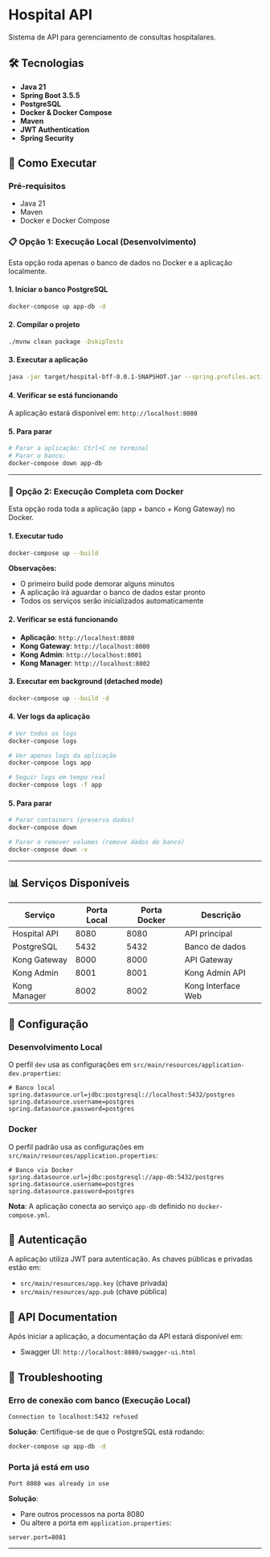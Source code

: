 # Hospital API

Sistema de API para gerenciamento de consultas hospitalares.

## 🛠️ Tecnologias

- **Java 21**
- **Spring Boot 3.5.5**
- **PostgreSQL**
- **Docker & Docker Compose**
- **Maven**
- **JWT Authentication**
- **Spring Security**

## 🚀 Como Executar

### Pré-requisitos

- Java 21
- Maven
- Docker e Docker Compose

### 📋 Opção 1: Execução Local (Desenvolvimento)

Esta opção roda apenas o banco de dados no Docker e a aplicação localmente.

#### 1. Iniciar o banco PostgreSQL

```bash
docker-compose up app-db -d
```

#### 2. Compilar o projeto

```bash
./mvnw clean package -DskipTests
```

#### 3. Executar a aplicação

```bash
java -jar target/hospital-bff-0.0.1-SNAPSHOT.jar --spring.profiles.active=dev
```

#### 4. Verificar se está funcionando

A aplicação estará disponível em: `http://localhost:8080`

#### 5. Para parar

```bash
# Parar a aplicação: Ctrl+C no terminal
# Parar o banco:
docker-compose down app-db
```

---

### 🐳 Opção 2: Execução Completa com Docker

Esta opção roda toda a aplicação (app + banco + Kong Gateway) no Docker.

#### 1. Executar tudo

```bash
docker-compose up --build
```

**Observações:**
- O primeiro build pode demorar alguns minutos
- A aplicação irá aguardar o banco de dados estar pronto
- Todos os serviços serão inicializados automaticamente

#### 2. Verificar se está funcionando

- **Aplicação**: `http://localhost:8080`
- **Kong Gateway**: `http://localhost:8000`
- **Kong Admin**: `http://localhost:8001`
- **Kong Manager**: `http://localhost:8002`

#### 3. Executar em background (detached mode)

```bash
docker-compose up --build -d
```

#### 4. Ver logs da aplicação

```bash
# Ver todos os logs
docker-compose logs

# Ver apenas logs da aplicação
docker-compose logs app

# Seguir logs em tempo real
docker-compose logs -f app
```

#### 5. Para parar

```bash
# Parar containers (preserva dados)
docker-compose down

# Parar e remover volumes (remove dados do banco)
docker-compose down -v
```

---

## 📊 Serviços Disponíveis

| Serviço | Porta Local | Porta Docker | Descrição |
|---------|-------------|--------------|-----------|
| Hospital API | 8080 | 8080 | API principal |
| PostgreSQL | 5432 | 5432 | Banco de dados |
| Kong Gateway | 8000 | 8000 | API Gateway |
| Kong Admin | 8001 | 8001 | Kong Admin API |
| Kong Manager | 8002 | 8002 | Kong Interface Web |

## 🔧 Configuração

### Desenvolvimento Local

O perfil `dev` usa as configurações em `src/main/resources/application-dev.properties`:

```properties
# Banco local
spring.datasource.url=jdbc:postgresql://localhost:5432/postgres
spring.datasource.username=postgres
spring.datasource.password=postgres
```

### Docker

O perfil padrão usa as configurações em `src/main/resources/application.properties`:

```properties
# Banco via Docker
spring.datasource.url=jdbc:postgresql://app-db:5432/postgres
spring.datasource.username=postgres
spring.datasource.password=postgres
```

**Nota**: A aplicação conecta ao serviço `app-db` definido no `docker-compose.yml`.

## 🔑 Autenticação

A aplicação utiliza JWT para autenticação. As chaves públicas e privadas estão em:
- `src/main/resources/app.key` (chave privada)
- `src/main/resources/app.pub` (chave pública)

## 📖 API Documentation

Após iniciar a aplicação, a documentação da API estará disponível em:
- Swagger UI: `http://localhost:8080/swagger-ui.html`

## 🐛 Troubleshooting

### Erro de conexão com banco (Execução Local)
```
Connection to localhost:5432 refused
```
**Solução**: Certifique-se de que o PostgreSQL está rodando:
```bash
docker-compose up app-db -d
```

### Porta já está em uso
```
Port 8080 was already in use
```
**Solução**: 
- Pare outros processos na porta 8080
- Ou altere a porta em `application.properties`:
```properties
server.port=8081
```

---
